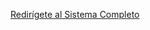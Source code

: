 [Redirígete al Sistema Completo](https://isaacnoealvarezg.github.io/TitulacionyEgresados.tesvg.mx/Login_system/login.php)
